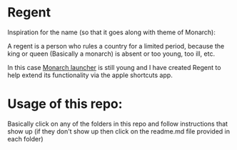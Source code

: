 # Regent

Inspiration for the name (so that it goes along with theme of Monarch):

A regent is a person who rules a country for a limited period, because the king or queen (Basically a monarch) is absent or too young, too ill, etc.

In this case [Monarch launcher](https://www.monarchlauncher.com/ "Spotlight Search with Superpowers") is still young and I have created Regent to help extend its functionality via the apple shortcuts app.


# Usage of this repo:

Basically click on any of the folders in this repo and follow instructions that show up (if they don't show up then click on the readme.md file provided in each folder)